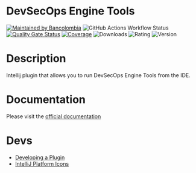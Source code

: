 # DevSecOps Engine Tools

[![Maintained by Bancolombia](https://img.shields.io/badge/maintained_by-Bancolombia-yellow)](#)
![GitHub Actions Workflow Status](https://img.shields.io/github/actions/workflow/status/bancolombia/devsecops-engine-tools/intellij-build.yml)
[![Quality Gate Status](https://sonarcloud.io/api/project_badges/measure?project=bancolombia_devsecops-engine-tool-intellij&metric=alert_status)](https://sonarcloud.io/summary/new_code?id=bancolombia_devsecops-engine-tool-intellij)
[![Coverage](https://sonarcloud.io/api/project_badges/measure?project=bancolombia_devsecops-engine-tool-intellij&metric=coverage)](https://sonarcloud.io/summary/new_code?id=bancolombia_devsecops-engine-tool-intellij)
![Downloads](https://img.shields.io/jetbrains/plugin/d/25069-devsecops-engine-tools)
![Rating](https://img.shields.io/jetbrains/plugin/r/rating/25069-devsecops-engine-tools)
![Version](https://img.shields.io/jetbrains/plugin/v/25069-devsecops-engine-tools)


# Description

Intellij plugin that allows you to run DevSecOps Engine Tools from the IDE.

# Documentation

Please visit the [official documentation](https://plugins.jetbrains.com/plugin/25069-devsecops-engine-tools/documentation)

# Devs

- [Developing a Plugin](https://plugins.jetbrains.com/docs/intellij/developing-plugins.html)
- [IntelliJ Platform Icons](https://intellij-icons.jetbrains.design/)
